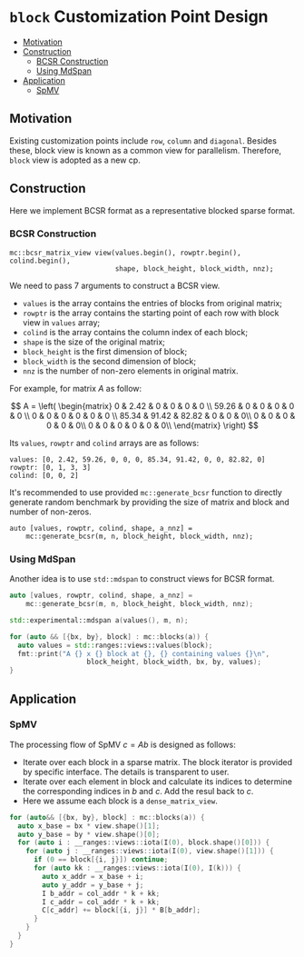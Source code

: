 # `block` Customization Point Design

<!-- vscode-markdown-toc -->
* [Motivation](#Motivation)
* [Construction](#Construction)
	* [BCSR Construction](#BCSRConstruction)
	* [Using MdSpan](#UsingMdSpan)
* [Application](#Application)
	* [SpMV](#SpMV)

<!-- vscode-markdown-toc-config
	numbering=false
	autoSave=true
	/vscode-markdown-toc-config -->
<!-- /vscode-markdown-toc -->

## <a name='Motivation'></a>Motivation

Existing customization points include `row`, `column` and `diagonal`. Besides these, block view is known as a common view for parallelism. Therefore, `block` view is adopted as a new cp.

## <a name='Construction'></a>Construction
Here we implement BCSR format as a representative blocked sparse format. 

### <a name='BCSRConstruction'></a>BCSR Construction

```
mc::bcsr_matrix_view view(values.begin(), rowptr.begin(), colind.begin(),
                          shape, block_height, block_width, nnz);
```

We need to pass 7 arguments to construct a BCSR view.
+ `values` is the array contains the entries of blocks from original matrix;
+ `rowptr` is the array contains the starting point of each row with block view in `values` array;
+ `colind` is the array contains the column index of each block;
+ `shape` is the size of the original matrix;
+ `block_height` is the first dimension of block;
+ `block_width` is the second dimension of block;
+ `nnz` is the number of non-zero elements in original matrix.

For example, for matrix $A$ as follow:

$$
A = \left(
\begin{matrix}
0 & 2.42  & 0 & 0 & 0 & 0 \\
59.26 & 0 & 0 & 0 & 0 & 0 \\
0 & 0 & 0 & 0 & 0 & 0 \\
85.34 & 91.42 & 82.82 & 0 & 0 & 0\\
0 & 0 & 0 & 0 & 0 & 0\\
0 & 0 & 0 & 0 & 0 & 0\\
\end{matrix}
\right)
$$

Its `values`, `rowptr` and `colind` arrays are as follows:
```
values: [0, 2.42, 59.26, 0, 0, 0, 85.34, 91.42, 0, 0, 82.82, 0]
rowptr: [0, 1, 3, 3]
colind: [0, 0, 2]
```
It's recommended to use provided `mc::generate_bcsr` function to directly generate random benchmark by providing the size of matrix and block and number of non-zeros.
```
auto [values, rowptr, colind, shape, a_nnz] =
    mc::generate_bcsr(m, n, block_height, block_width, nnz);
```

### <a name='UsingMdSpan'></a>Using MdSpan

Another idea is to use `std::mdspan` to construct views for BCSR format.

```c++
auto [values, rowptr, colind, shape, a_nnz] =
    mc::generate_bcsr(m, n, block_height, block_width, nnz);

std::experimental::mdspan a(values(), m, n);

for (auto && [{bx, by}, block] : mc::blocks(a)) {
  auto values = std::ranges::views::values(block);
  fmt::print("A {} x {} block at {}, {} containing values {}\n",
                   block_height, block_width, bx, by, values);
}
```

## <a name='Application'></a>Application 

### <a name='SpMV'></a>SpMV

The processing flow of SpMV $c=Ab$ is designed as follows:
+ Iterate over each block in a sparse matrix. The block iterator is provided by specific interface. The details is transparent to user.
+ Iterate over each element in block and calculate its indices to determine the corresponding indices in $b$ and $c$. Add the resul back to $c$.
+ Here we assume each block is a `dense_matrix_view`.

```c++
for (auto&& [{bx, by}, block] : mc::blocks(a)) {
  auto x_base = bx * view.shape()[1];
  auto y_base = by * view.shape()[0];
  for (auto i : __ranges::views::iota(I(0), block.shape()[0])) {
    for (auto j : __ranges::views::iota(I(0), view.shape()[1])) {
      if (0 == block[{i, j}]) continue;
      for (auto kk : __ranges::views::iota(I(0), I(k))) {
        auto x_addr = x_base + i;
        auto y_addr = y_base + j;
        I b_addr = col_addr * k + kk;
        I c_addr = col_addr * k + kk;
        C[c_addr] += block[{i, j}] * B[b_addr];
      }
    }
  }
}
```
